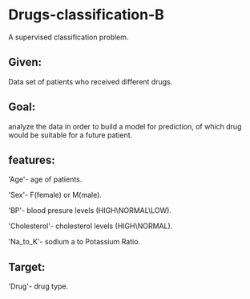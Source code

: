# Drugs-classification-B
A supervised classification problem. 

## **Given:** 
Data set of patients who received different drugs.


## **Goal:** 
analyze the data in order to build a model for prediction, of which drug would be suitable for a future patient.


## **features:**

'Age'- age of patients.

'Sex'- F(female) or M(male).

'BP'- blood presure levels (HIGH\NORMAL\LOW).

'Cholesterol'- cholesterol levels (HIGH\NORMAL).

'Na_to_K'- sodium a to Potassium Ratio.


## **Target**:

'Drug'- drug type.
